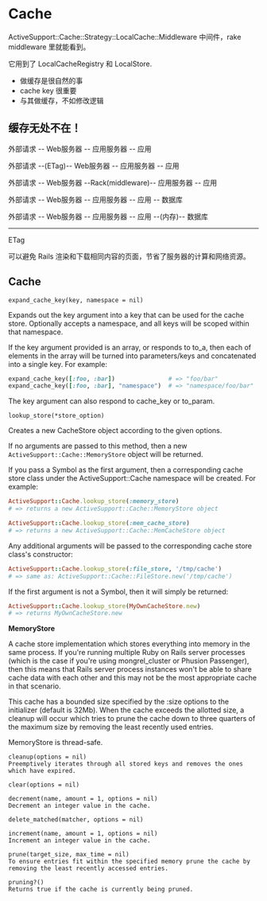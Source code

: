 # Cache

ActiveSupport::Cache::Strategy::LocalCache::Middleware 中间件，rake middleware 里就能看到。

它用到了 LocalCacheRegistry 和 LocalStore.

- 做缓存是很自然的事
- cache key 很重要
- 与其做缓存，不如修改逻辑

## 缓存无处不在！

外部请求 -- Web服务器 -- 应用服务器 -- 应用

外部请求 --(ETag)-- Web服务器 -- 应用服务器 -- 应用

外部请求 -- Web服务器 --Rack(middleware)-- 应用服务器 -- 应用

外部请求 -- Web服务器 -- 应用服务器 -- 应用 -- 数据库

外部请求 -- Web服务器 -- 应用服务器 -- 应用 --(内存)-- 数据库

---

ETag

可以避免 Rails 渲染和下载相同内容的页面，节省了服务器的计算和网络资源。

## Cache

`expand_cache_key(key, namespace = nil)`

Expands out the key argument into a key that can be used for the cache store. Optionally accepts a namespace, and all keys will be scoped within that namespace.

If the key argument provided is an array, or responds to to_a, then each of elements in the array will be turned into parameters/keys and concatenated into a single key. For example:

```ruby
expand_cache_key([:foo, :bar])               # => "foo/bar"
expand_cache_key([:foo, :bar], "namespace")  # => "namespace/foo/bar"
```

The key argument can also respond to cache_key or to_param.

`lookup_store(*store_option)`

Creates a new CacheStore object according to the given options.

If no arguments are passed to this method, then a new `ActiveSupport::Cache::MemoryStore` object will be returned.

If you pass a Symbol as the first argument, then a corresponding cache store class under the ActiveSupport::Cache namespace will be created. For example:

```ruby
ActiveSupport::Cache.lookup_store(:memory_store)
# => returns a new ActiveSupport::Cache::MemoryStore object

ActiveSupport::Cache.lookup_store(:mem_cache_store)
# => returns a new ActiveSupport::Cache::MemCacheStore object
```

Any additional arguments will be passed to the corresponding cache store class's constructor:

```ruby
ActiveSupport::Cache.lookup_store(:file_store, '/tmp/cache')
# => same as: ActiveSupport::Cache::FileStore.new('/tmp/cache')
```

If the first argument is not a Symbol, then it will simply be returned:

```ruby
ActiveSupport::Cache.lookup_store(MyOwnCacheStore.new)
# => returns MyOwnCacheStore.new
```

**MemoryStore**

A cache store implementation which stores everything into memory in the same process. If you're running multiple Ruby on Rails server processes (which is the case if you're using mongrel_cluster or Phusion Passenger), then this means that Rails server process instances won't be able to share cache data with each other and this may not be the most appropriate cache in that scenario.

This cache has a bounded size specified by the :size options to the initializer (default is 32Mb). When the cache exceeds the allotted size, a cleanup will occur which tries to prune the cache down to three quarters of the maximum size by removing the least recently used entries.

MemoryStore is thread-safe.

```
cleanup(options = nil)
Preemptively iterates through all stored keys and removes the ones which have expired.

clear(options = nil)

decrement(name, amount = 1, options = nil)
Decrement an integer value in the cache.

delete_matched(matcher, options = nil)

increment(name, amount = 1, options = nil)
Increment an integer value in the cache.

prune(target_size, max_time = nil)
To ensure entries fit within the specified memory prune the cache by removing the least recently accessed entries.

pruning?()
Returns true if the cache is currently being pruned.
```
